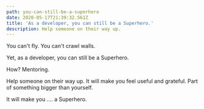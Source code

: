 ```yaml
---
path: you-can-still-be-a-superhero
date: 2020-05-17T21:39:32.561Z
title: 'As a developer, you can still be a Superhero.'
description: Help someone on their way up.
---
```

You can't fly. You can't crawl walls.

Yet, as a developer, you can still be a Superhero.

How? Mentoring.

Help someone on their way up. It will make you feel useful and grateful. Part of something bigger than yourself.

It will make you .... a Superhero.
